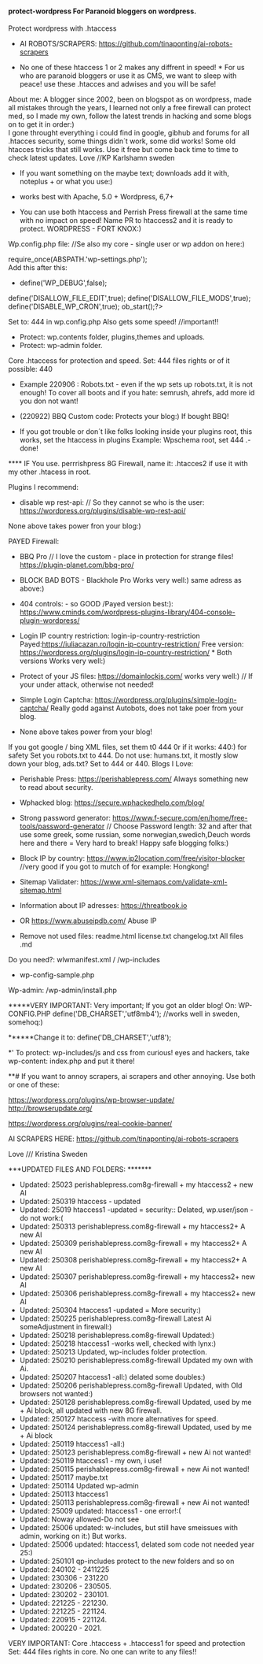 #### protect-wordpress  For Paranoid bloggers on wordpress.
Protect wordpress with .htaccess
* AI ROBOTS/SCRAPERS:  https://github.com/tinaponting/ai-robots-scrapers

* No one of these htaccess 1 or 2 makes any diffrent in speed! *
For us who are paranoid bloggers or use it as CMS, we want to sleep with peace! use these .htacces and adwises and you will be safe! 

About me: A blogger since 2002, been on blogspot as on wordpress, made all mistakes through the years, I learned not only a free firewall can protect med, so I made my own, follow the latest trends in hacking and some blogs on to get it in order:)  
I gone throught everything  i could find in google, gibhub and forums for all .htacces security, some things didn´t work, some did works! Some old htacces tricks that still works.  Use it free but come back time to time to check latest updates.  Love //KP Karlshamn sweden

* If you want something on the maybe text; downloads add it with, noteplus + or what you use:)
* works best with Apache, 5.0 + Wordpress, 6,7+

* You can use both htaccess and Perrish Press firewall at the same time with no impact on speed! Name PR to htaccess2 and it is ready to protect.
WORDPRESS - FORT KNOX:)


Wp.config.php file:  //Se also my core - single user or wp addon on here:)

require_once(ABSPATH.'wp-settings.php');  
Add this after this:
* define('WP_DEBUG',false);

define('DISALLOW_FILE_EDIT',true); 
define('DISALLOW_FILE_MODS',true);
define('DISABLE_WP_CRON',true);
ob_start();?>

Set to: 444 in wp.config.php Also gets some speed!  //important!!

* Protect: wp.contents folder, plugins,themes and uploads.
* Protect: wp-admin folder.

Core .htaccess for protection and speed.  Set: 444 files rights or of it possible: 440

* Example 220906 : Robots.txt - even if the wp sets up robots.txt, it is not enough! To cover all boots and if you hate: semrush, ahrefs, add more id you don not want!

* (220922) BBQ Custom code: Protects your blog:) If bought BBQ!
* If you got trouble or don´t like folks looking inside your plugins root, this works, set the htaccess in plugins Example: Wpschema root, set 444 .-done!

**** IF You use. perrrishpress 8G Firewall, name it: .htacces2 if use it with my other .htacess in root.

Plugins I recommend:
* disable wp rest-api:  // So they cannot se who is the user: https://wordpress.org/plugins/disable-wp-rest-api/

None above takes power fron your blog:)

PAYED Firewall: 
* BBQ Pro   // I love the custom - place in protection for strange files!   https://plugin-planet.com/bbq-pro/

* BLOCK BAD BOTS  - Blackhole Pro   Works very well:) same adress as above:)

* 404 controls: - so GOOD /Payed version best:): https://www.cminds.com/wordpress-plugins-library/404-console-plugin-wordpress/

*  Login IP  country restriction:  login-ip-country-restriction Payed:https://iuliacazan.ro/login-ip-country-restriction/
Free version: https://wordpress.org/plugins/login-ip-country-restriction/  * Both versions Works very well:) 

* Protect of your JS files: https://domainlockjs.com/     works very well:)  // If your under attack, otherwise not needed!

* Simple Login Captcha:  https://wordpress.org/plugins/simple-login-captcha/    Really godd against Autobots, does not take poer from your blog.

* None above takes power from your blog!

If you got google / bing XML files, set them t0 444 0r if it works: 440:) for safety
Set you robots.txt to 444. Do not use: humans.txt, it mostly slow down your blog, ads.txt? Set to 444 or 440.
Blogs I Love:
* Perishable Press: https://perishablepress.com/   Always something new to read about security.
* Wphacked blog:  https://secure.wphackedhelp.com/blog/

* Strong password generator: https://www.f-secure.com/en/home/free-tools/password-generator   // Choose Password length: 32 and after that use some greek, some russian, some norwegian,swedich,Deuch words here and there = Very hard to break!
Happy safe blogging folks:)

* Block IP by country:  https://www.ip2location.com/free/visitor-blocker   //very good if you got to mutch of for example: Hongkong!

* Sitemap Validater: https://www.xml-sitemaps.com/validate-xml-sitemap.html

*  Information about IP adresses:  https://threatbook.io
*  OR https://www.abuseipdb.com/   Abuse IP

* Remove not used files:
readme.html
license.txt
changelog.txt
All files .md

Do you need?: wlwmanifest.xml /  /wp-includes

+ wp-config-sample.php

Wp-admin:
/wp-admin/install.php

*****VERY IMPORTANT:
Very important; If you got an older blog!
On:
WP-CONFIG.PHP
define('DB_CHARSET','utf8mb4');  //works well in sweden, somehoq:)

******Change it to: 
define('DB_CHARSET','utf8');

*' To protect: wp-includes/js and css from curious! eyes and hackers, take wp-content: index.php and put it there!

**# If you want to annoy scrapers, ai scrapers and other annoying.
Use both or one of these:

https://wordpress.org/plugins/wp-browser-update/
http://browserupdate.org/

https://wordpress.org/plugins/real-cookie-banner/

AI SCRAPERS HERE: https://github.com/tinaponting/ai-robots-scrapers


Love ///  Kristina Sweden

***UPDATED FILES AND FOLDERS: *******

* Updated: 25023 perishablepress.com8g-firewall + my htaccess2 +  new  AI
* Updated: 250319 htaccess  - updated
* Updated: 25019 htaccess1 -updated =  security:: Delated, wp.user/json - do not work:(
* Updated: 250313 perishablepress.com8g-firewall + my htaccess2+  A new AI
* Updated: 250309 perishablepress.com8g-firewall + my htaccess2+  A new AI
* Updated: 250308 perishablepress.com8g-firewall + my htaccess2+  A new AI
* Updated: 250307 perishablepress.com8g-firewall + my htaccess2+ new AI
* Updated: 250306 perishablepress.com8g-firewall + my htaccess2+ new AI
* Updated: 250304 htaccess1 -updated = More security:) 
* Updated: 250225 perishablepress.com8g-firewall Latest Ai someAdjustment in firewall:)
* Updated: 250218 perishablepress.com8g-firewall Updated:)
* Updated: 250218 htaccess1 -works well, checked with lynx:) 
* Updated: 250213 Updated, wp-includes folder protection.
* Updated: 250210 perishablepress.com8g-firewall Updated my own with Ai.
* Updated: 250207 htaccess1 -all:) delated some doubles:)
* Updated: 250206 perishablepress.com8g-firewall Updated, with Old browsers not wanted:)
* Updated: 250128 perishablepress.com8g-firewall Updated, used by me + Ai block, all updated with new 8G firewall.
* Updated: 250127 htaccess -with more alternatives for speed.
* Updated: 250124 perishablepress.com8g-firewall Updated, used by me + Ai block
* Updated: 250119 htaccess1 -all:) 
* Updated: 250123 perishablepress.com8g-firewall + new Ai not wanted!
* Updated: 250119 htaccess1 - my own, i use!
* Updated: 250115 perishablepress.com8g-firewall + new Ai not wanted!
* Updated: 250117 maybe.txt
* Updated: 250114 Updated wp-admin
* Updated: 250113 htaccess1
* Updated: 250113 perishablepress.com8g-firewall + new Ai not wanted!
* Updated: 25009 updated: htaccess1 - one error!:(
* Updated: Noway allowed-Do not see
* Updated: 25006 updated: w-includes, but still have smeissues with admin, working on  it:)  But works.
* Updated: 25006 updated: htaccess1, delated som code not needed year 25:)
* Updated: 250101 qp-includes protect to the new folders and so on  
* Updated: 240102 - 2411225 
* Updated: 230306 - 231220
* Updated: 230206 - 230505. 
* Updated: 230202 - 230101.
* Updated: 221225 - 221230.
* Updated: 221225 - 221124.
* Updated: 220915 - 221124.
* Updated: 200220 - 2021.

VERY IMPORTANT: Core  .htaccess + .htaccess1 for speed and protection  Set: 444 files rights
in core. No one can write to any files!!
